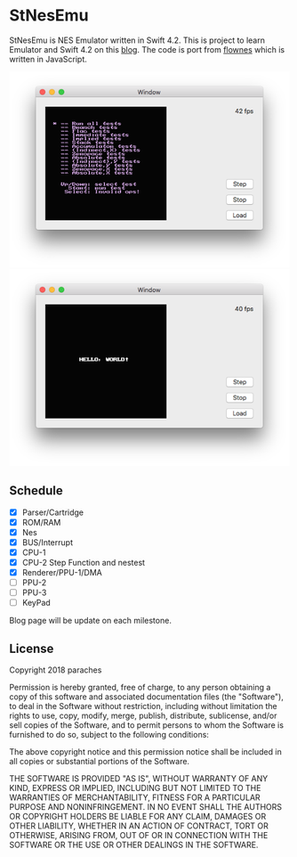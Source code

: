 #  StNesEmu

StNesEmu is NES Emulator written in Swift 4.2.
This is project to learn Emulator and Swift 4.2 on this [blog](https://www.paraches.com/swift-で-nes-emulator-を作成する).
The code is port from [flownes](https://github.com/bokuweb/flownes) which is written in JavaScript.

![sample](https://github.com/paraches/StNesEmu/raw/master/Capture/nestest.png)
![sample](https://github.com/paraches/StNesEmu/raw/master/Capture/sample01.png)
## Schedule
- [x] Parser/Cartridge
- [x] ROM/RAM
- [x] Nes
- [x] BUS/Interrupt
- [x] CPU-1
- [x] CPU-2 Step Function and nestest
- [x] Renderer/PPU-1/DMA
- [ ] PPU-2
- [ ] PPU-3
- [ ] KeyPad

Blog page will be update on each milestone. 

## License
Copyright 2018 paraches

Permission is hereby granted, free of charge, to any person obtaining a copy of this software and associated documentation files (the "Software"), to deal in the Software without restriction, including without limitation the rights to use, copy, modify, merge, publish, distribute, sublicense, and/or sell copies of the Software, and to permit persons to whom the Software is furnished to do so, subject to the following conditions:

The above copyright notice and this permission notice shall be included in all copies or substantial portions of the Software.

THE SOFTWARE IS PROVIDED "AS IS", WITHOUT WARRANTY OF ANY KIND, EXPRESS OR IMPLIED, INCLUDING BUT NOT LIMITED TO THE WARRANTIES OF MERCHANTABILITY, FITNESS FOR A PARTICULAR PURPOSE AND NONINFRINGEMENT. IN NO EVENT SHALL THE AUTHORS OR COPYRIGHT HOLDERS BE LIABLE FOR ANY CLAIM, DAMAGES OR OTHER LIABILITY, WHETHER IN AN ACTION OF CONTRACT, TORT OR OTHERWISE, ARISING FROM, OUT OF OR IN CONNECTION WITH THE SOFTWARE OR THE USE OR OTHER DEALINGS IN THE SOFTWARE.

